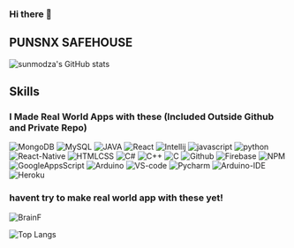 ### Hi there 👋

<!--
**punsnx/punsnx** is a ✨ _special_ ✨ repository because its `README.md` (this file) appears on your GitHub profile.

Here are some ideas to get you started:

- 🔭 I’m currently working on ...
- 🌱 I’m currently learning ...
- 👯 I’m looking to collaborate on ...
- 🤔 I’m looking for help with ...
- 💬 Ask me about ...
- 📫 How to reach me: ...
- 😄 Pronouns: ...
- ⚡ Fun fact: ...
-->
## PUNSNX SAFEHOUSE
![sunmodza's GitHub stats](https://github-readme-stats.vercel.app/api?username=punsnx&show_icons=true&theme=radical)

## Skills
### I Made Real World Apps with these (Included Outside Github and Private Repo)
  ![MongoDB](https://img.shields.io/badge/MongoDB-%234ea94b.svg?style=for-the-badge&logo=mongodb&logoColor=white)
  ![MySQL](https://img.shields.io/badge/mysql-%2300f.svg?style=for-the-badge&logo=mysql&logoColor=white)
  ![JAVA](https://img.shields.io/badge/Code-JAVA-green)
  ![React](https://img.shields.io/badge/Code-React-darkblue)
  ![Intellij](https://img.shields.io/badge/Tool-Intellij-purple)
  ![javascript](https://img.shields.io/badge/Code-JS-yellow)
  ![python](https://img.shields.io/badge/Code-Python-darkblue)
  ![React-Native](https://img.shields.io/badge/Code-ReactNative-blue)
  ![HTMLCSS](https://img.shields.io/badge/Code-HTML&CSS-red)
  ![C#](https://img.shields.io/badge/Code-CSharp-yellow)
  ![C++](https://img.shields.io/badge/Code-C++-yellow)
  ![C](https://img.shields.io/badge/Code-C-yellow)
  ![Github](https://img.shields.io/badge/Tool-Github-white)
  ![Firebase](https://img.shields.io/badge/DB-Firebase-orange)
  ![NPM](https://img.shields.io/badge/Tool-NPM-orange)
  ![GoogleAppsScript](https://img.shields.io/badge/Code-GoogleAppScript-Green)
  ![Arduino](https://img.shields.io/badge/Make-Arduino-Green)
  ![VS-code](https://img.shields.io/badge/Tool-VScode-blue)
  ![Pycharm](https://img.shields.io/badge/Tool-Pycharm-yellow)
  ![Arduino-IDE](https://img.shields.io/badge/Tool-Pycharm-green)
  ![Heroku](https://img.shields.io/badge/Tool-Heroku-purple)
  
  
### havent try to make real world app with these yet!
  ![BrainF](https://img.shields.io/badge/Code-BrainF-darkgreen)

  


![Top Langs](https://github-readme-stats.vercel.app/api/top-langs/?username=punsnx&layout=compact)
